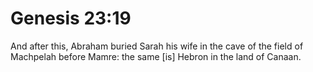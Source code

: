 # Genesis 23:19

And after this, Abraham buried Sarah his wife in the cave of the field of Machpelah before Mamre: the same [is] Hebron in the land of Canaan.